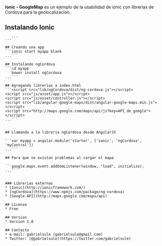 **Ionic - GoogleMap** es un ejemplo de la usabilidad de ionic con librerias de Cordova para la geolocalizacion.

## Instalando Ionic
```npm install -g ionic cordova
...```

## Creando una app
```ionic start myapp blank
...```

## Instalando ngCordova 
```cd myapp
   bower install ngCordova
...```

## Agregando librerias a index.html
```<script src="lib/ngCordova/dist/ng-cordova.js"></script>
<script src="js/asset/app.js"></script>
<script src="js/asset/controller.js"></script>
<script src="lib/angular-google-maps/dist/angular-google-maps.min.js"></script>
<script src="http://maps.google.com/maps/api/js?key=API_de_google"></script>
...```


## Llamando a la libreria ngCordova desde AngularJS

```var myapp = angular.module('starter', ['ionic', 'ngCordova', 'myControl'])
...```

## Para que no existan problemas al cargar el mapa

```google.maps.event.addDomListener(window, "load", initialize);
...```


### Librerias externas
* [Ionic](http://ionicframework.com/)
* [ngCordova](https://www.npmjs.com/package/ng-cordova)
* [Google API](http://maps.google.com/maps/api)

## License 
* Free

## Version 
* Version 1.0

## Contacto
* e-mail: gabrielsule (gabrielsule@gmail.com)
* Twitter: [@gabrielsule](https://twitter.com/gabrielsule)
